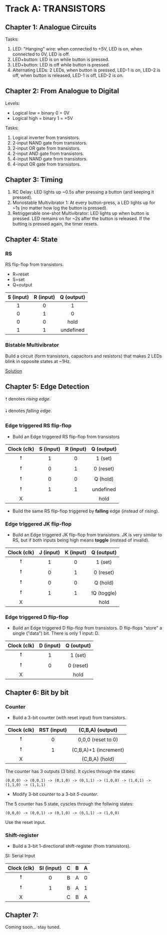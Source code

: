 # Track A: TRANSISTORS

## Chapter 1: Analogue Circuits
Tasks:

1. LED: "Hanging" wire: when connected to +5V, LED is on, when connected to 0V, LED is off.
2. LED+button: LED is on while button is pressed.
3. LED+button: LED is off while button is pressed.
4. Alternating LEDs: 2 LEDs, when button is pressed, LED-1 is on, LED-2 is off, when button is released, LED-1 is off, LED-2 is on.

## Chapter 2: From Analogue to Digital
Levels:

*  Logical low = binary 0 = 0V
*  Logical high = binary 1 = +5V

Tasks:

1. Logical inverter from transistors.
1. 2-input NAND gate from transistors.
1. 2-input OR gate from transistors.
1. 2-input AND gate from transistors.
1. 4-input NAND gate from transistors.
1. 4-input OR gate from transistors.

## Chapter 3: Timing

1. RC Delay: LED lights up ~0.5s after pressing a button (and keeping it pressed).
1. Monostable Multivibrator 1: At every button-press, a LED lights up for ~1s (no matter how log the button is pressed).
2. Retriggerable one-shot Multivibrator: LED lights up when button is pressed. LED remains on for ~2s after the button is released. If the butting is pressed again, the timer resets. 

## Chapter 4: State

### RS

RS flip-flop from transistors.
*  R=reset
*  S=set
*  Q=output

| S (input) | R (input) | Q (output) |
|:---------:|:---------:|:----------:|
| 1         | 0         | 1          |
| 0         | 1         | 0          |
| 0         | 0         | hold       |
| 1         | 1         | undefined  |

### Bistable Multivibrator

Build a circuit (form transistors, capacitors and resistors) that makes 2 LEDs blink in opposite states at ~1Hz.

[Solution](https://www.instructables.com/Simple-Blinking-LED-Circuit/)

## Chapter 5: Edge Detection

🠕 denotes *rising edge*.

🠗 denotes *falling edge*.

### Edge triggered RS flip-flop

* Build an Edge triggered RS flip-flop from transistors

| Clock (clk) | S (input) | R (input) | Q (output) |
|:-----------:|:---------:|:---------:|:----------:|
| 🠕           | 1         | 0         | 1 (set)    |
| 🠕           | 0         | 1         | 0 (reset)  |
| 🠕           | 0         | 0         | Q (hold)   |
| 🠕           | 1         | 1         | undefined  |
| X           |           |           | hold       |

*  Build the same RS flip-flop triggered by **falling** edge (instead of rising).

### Edge triggered JK flip-flop

* Build an Edge triggered JK flip-flop from transistors. JK is very similar
  to RS, but if both inputs being high means **toggle** (instead of invalid).

| Clock (clk) | J (input) | K (input) | Q (output) |
|:-----------:|:---------:|:---------:|:----------:|
| 🠕           | 1         | 0         | 1 (set)    |
| 🠕           | 0         | 1         | 0 (reset)  |
| 🠕           | 0         | 0         | Q (hold)   |
| 🠕           | 1         | 1         | !Q (toggle)|
| X           |           |           | hold       |

### Edge triggered D flip-flop

* Build an Edge triggered D flip-flop from transistors. D flip-flops "store"
  a single ("data") bit. There is only 1 input: D.

| Clock (clk) | D (input) | Q (output) |
|:-----------:|:---------:|:----------:|
| 🠕           | 1         | 1 (set)    |
| 🠕           | 0         | 0 (reset)  |
| X           |           | hold       |

## Chapter 6: Bit by bit

### Counter

* Build a 3-bit counter (with reset input) from transistors.

| Clock (clk) | RST (input) | (C,B,A) (output)            |
|:-----------:|:-----------:|:---------------------------:|
| 🠕           | 0           | 0,0,0 (reset to 0)          |
| 🠕           | 1           | (C,B,A)+1 (increment)       |
| X           |             | (C,B,A) (hold)              |

The counter has 3 outputs (3 bits). It cycles through the states:

`(0,0,0) -> (0,0,1) -> (0,1,0) -> (0,1,1) -> (1,0,0) -> (1,0,1) -> (1,1,0) -> (1,1,1)`

* Modify 3-bit counter to a 3-bit *5-counter*.

The 5 counter has 5 state, cyscles through the follwing states:

`(0,0,0) -> (0,0,1) -> (0,1,0) -> (0,1,1) -> (1,0,0)`

Use the reset input.

### Shift-register

* Build a 3-bit 1-directional shift-register (from transistors).

SI: Serial Input

| Clock (clk) | SI (input)  | C   | B   | A   |
|:-----------:|:-----------:|:---:|:---:|:---:|
| 🠕           | 0           | B   | A   | 0   |
| 🠕           | 1           | B   | A   | 1   |
| X           |             | C   | B   | A   |

## Chapter 7:

Coming soon... stay tuned.
